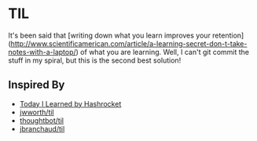 # TIL

It's been said that [writing down what you learn improves your
retention]
(http://www.scientificamerican.com/article/a-learning-secret-don-t-take-notes-with-a-laptop/)
of what you are learning. Well, I can't git commit the stuff in my
spiral, but this is the second best solution!


## Inspired By

* [Today I Learned by Hashrocket](https://til.hashrocket.com)
* [jwworth/til](https://github.com/jwworth/til)
* [thoughtbot/til](https://github.com/thoughtbot/til)
* [jbranchaud/til](https://github.com/jbranchaud/til)
